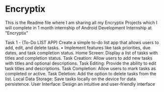 # Encryptix

This is the Readme file where I am sharing all my Encryptix Projects which I will complete in 1 month internship of Android Development Internship at "Encryptix" 

Task 1 - (To-Do LIST APP) Create a simple to-do list app that allows users to add, edit, and delete
tasks.
• Implement features like task priorities, due dates, and task completion
status.
Home Screen: Display a list of tasks with titles and completion status.
Task Creation: Allow users to add new tasks with titles and optional descriptions.
Task Editing: Provide the ability to edit task titles and descriptions.
Task Completion: Allow users to mark tasks as completed or active.
Task Deletion: Add the option to delete tasks from the list.
Local Data Storage: Save tasks locally on the device for data persistence.
User Interface: Design an intuitive and user-friendly interface
